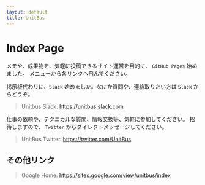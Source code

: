 ```yaml
---
layout: default
title: UnitBus
---
```


# Index Page

メモや、成果物を、気軽に投稿できるサイト運営を目的に、 `GitHub Pages` 始めました。
メニューから各リンクへ飛んでください。

掲示板代わりに、`Slack` 始めました。なにか質問や、連絡取りたい方は `Slack` からどうぞ。

> Unitbus Slack.
> https://unitbus.slack.com

仕事の依頼や、テクニカルな質問、情報交換等、気軽に参加してください。
招待しますので、 `Twitter` からダイレクトメッセージしてください。

> UnitBus Twitter.
> https://twitter.com/UnitBus

## その他リンク

> Google Home.
> https://sites.google.com/view/unitbus/index
